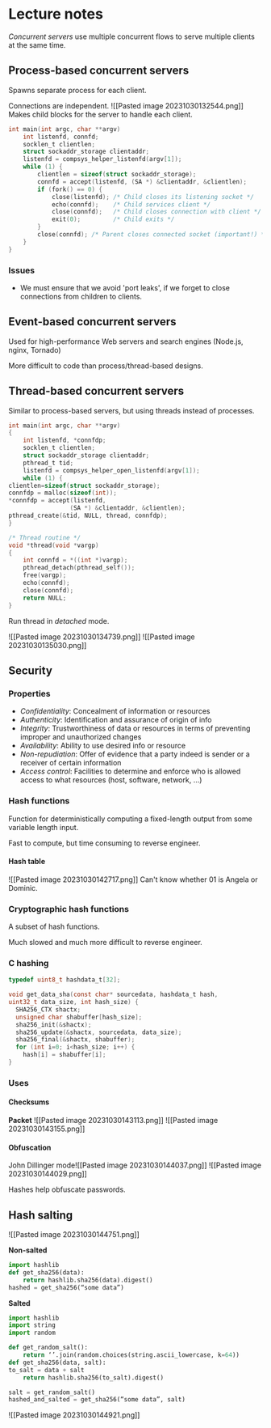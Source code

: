 # Lecture notes

*Concurrent servers* use multiple concurrent flows to serve multiple clients at the same time. 

## Process-based concurrent servers
Spawns separate process for each client.

Connections are independent. 
![[Pasted image 20231030132544.png]]
Makes child blocks for the server to handle each client.

```C
int main(int argc, char **argv)
    int listenfd, connfd;
    socklen_t clientlen;
    struct sockaddr_storage clientaddr;
    listenfd = compsys_helper_listenfd(argv[1]);
    while (1) {
        clientlen = sizeof(struct sockaddr_storage);
        connfd = accept(listenfd, (SA *) &clientaddr, &clientlen);
        if (fork() == 0) {
            close(listenfd); /* Child closes its listening socket */
            echo(connfd);    /* Child services client */
            close(connfd);   /* Child closes connection with client */
            exit(0);         /* Child exits */
        }
        close(connfd); /* Parent closes connected socket (important!) */
    }
}
```

### Issues

- We must ensure that we avoid 'port leaks', if we forget to close connections from children to clients.

## Event-based concurrent servers

Used for high-performance Web servers and search engines (Node.js, nginx, Tornado)

More difficult to code than process/thread-based designs.
## Thread-based concurrent servers

Similar to process-based servers, but using threads instead of processes.

```C
int main(int argc, char **argv)
{
    int listenfd, *connfdp;
    socklen_t clientlen;
    struct sockaddr_storage clientaddr;
    pthread_t tid;
    listenfd = compsys_helper_open_listenfd(argv[1]);
    while (1) {
clientlen=sizeof(struct sockaddr_storage);
connfdp = malloc(sizeof(int)); 
*connfdp = accept(listenfd, 
                 (SA *) &clientaddr, &clientlen); 
pthread_create(&tid, NULL, thread, connfdp);
}
```
```C
/* Thread routine */
void *thread(void *vargp)
{
    int connfd = *((int *)vargp);
    pthread_detach(pthread_self()); 
    free(vargp);                    
    echo(connfd);
    close(connfd);
    return NULL;
}
```

Run thread in *detached* mode.

![[Pasted image 20231030134739.png]]
![[Pasted image 20231030135030.png]]


## Security
### Properties
- *Confidentiality*: Concealment of information or resources
- *Authenticity*: Identification and assurance of origin of  info
- *Integrity*: Trustworthiness of data or resources in terms  of preventing improper and unauthorized changes
- *Availability*: Ability to use desired info or resource
- *Non-repudiation*: Offer of evidence that a party indeed  is sender or a receiver of certain information
- *Access control*: Facilities to determine and enforce who  is allowed access to what resources (host, software, network, …)

### Hash functions
Function for deterministically computing a fixed-length output from some variable length input.

Fast to compute, but time consuming to reverse engineer.

#### Hash table
![[Pasted image 20231030142717.png]]
Can't know whether 01 is Angela or Dominic.
### Cryptographic hash functions
A subset of hash functions.

Much slowed and much more difficult to reverse engineer.
### C hashing
```C
typedef uint8_t hashdata_t[32];

void get_data_sha(const char* sourcedata, hashdata_t hash, 
uint32_t data_size, int hash_size) {
  SHA256_CTX shactx;
  unsigned char shabuffer[hash_size];
  sha256_init(&shactx);
  sha256_update(&shactx, sourcedata, data_size);
  sha256_final(&shactx, shabuffer);
  for (int i=0; i<hash_size; i++) {
    hash[i] = shabuffer[i];
}
```

### Uses
#### Checksums
**Packet**
![[Pasted image 20231030143113.png]]
![[Pasted image 20231030143155.png]]

#### Obfuscation
John Dillinger mode![[Pasted image 20231030144037.png]]
![[Pasted image 20231030144029.png]]

Hashes help obfuscate passwords.

## Hash salting
![[Pasted image 20231030144751.png]]

**Non-salted**
```Python
import hashlib
def get_sha256(data):
    return hashlib.sha256(data).digest()
hashed = get_sha256(“some data”)
```
**Salted**
```Python
import hashlib
import string
import random

def get_random_salt():
    return ‘’.join(random.choices(string.ascii_lowercase, k=64))
def get_sha256(data, salt):
to_salt = data + salt
    return hashlib.sha256(to_salt).digest()

salt = get_random_salt() 
hashed_and_salted = get_sha256(“some data”, salt)
```

![[Pasted image 20231030144921.png]]

